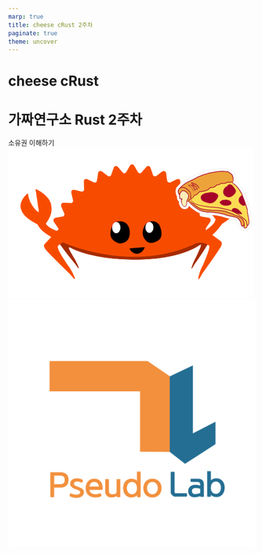 ```yaml
---
marp: true
title: cheese cRust 2주차
paginate: true
theme: uncover
---
```


# **cheese cRust** 
# 가짜연구소 Rust 2주차
소유권 이해하기
![height:300px](../images/study_logo.png) ![height:300px](../images/pseudo_lab_logo.jpg)
